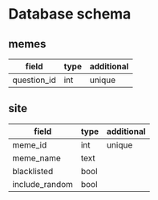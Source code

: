 # Database schema

## memes

| field       | type | additional |
| ----------- | ---- | ---------- |
| question_id | int  | unique     |

## site

| field          | type | additional |
| -------------- | ---- | ---------- |
| meme_id        | int  | unique     |
| meme_name      | text |            |
| blacklisted    | bool |            |
| include_random | bool |            |
